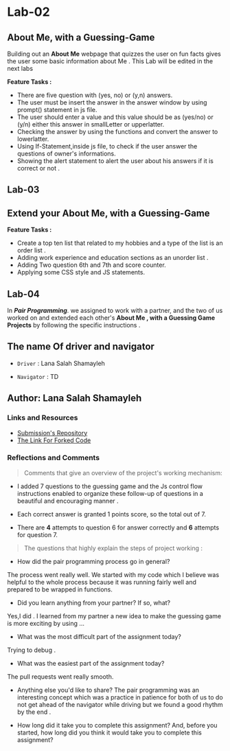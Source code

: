 # Lab-02

## About Me, with a Guessing-Game

Building out an **About Me** webpage that quizzes the user on fun facts gives the user some basic information about Me . This Lab will be edited in the next labs

**Feature Tasks :**

- There are five question with (yes, no) or (y,n) answers.
- The user must be insert the answer in the answer window by using prompt() statement in js file.
- The user should enter a value and this value should be as (yes/no) or  (y/n)  either this answer in smallLetter or upperlatter.
- Checking the answer by using the functions and convert the answer to lowerlatter.
- Using If-Statement,inside js file, to check if the user answer the questions of owner's informations.
- Showing the alert statement to alert the user about his answers if it is correct or not .

## Lab-03

## Extend your **About Me**, with a Guessing-Game

**Feature Tasks :**

- Create a top ten list that related to my hobbies and a type of the list is an order list .
- Adding work experience and education sections as an unorder list .
- Adding Two question 6th and 7th and score counter.
- Applying some CSS style and JS statements.

## Lab-04

In ***Pair Programming***. we assigned to work with a partner, and the two of us worked on and extended each other's **About Me , with a Guessing Game Projects** by following the specific instructions .

## The name Of driver and navigator

- `Driver` : Lana Salah Shamayleh

- `Navigator` : TD

## Author: Lana Salah Shamayleh

### Links and Resources

- [Submission's Repository](https://github.com/LanaSShamayleh/About-Me.git)
- [The Link For Forked Code](https://github.com/LanaSShamayleh/About-Me.git)

### Reflections and Comments

>Comments that give an overview of the project's working mechanism:

- I added 7 questions to the guessing game and the Js control flow instructions enabled to organize these
  follow-up of questions in a beautiful and encouraging manner .

- Each correct answer is granted 1 points score, so the total out of 7.

- There are **4** attempts to question 6 for answer correctly and **6** attempts for question 7.

>The questions that highly explain the steps of project working :

- How did the pair programming process go in general?

The process went really well. We started with my code which I believe was helpful to the whole process because it was running fairly well and prepared to be wrapped in functions.

- Did you learn anything from your partner? If so, what?

Yes,I did . I learned from my partner a new idea to make the guessing game is more exciting by using ...

- What was the most difficult part of the assignment today?

Trying to debug .

- What was the easiest part of the assignment today?

The pull requests went really smooth.

- Anything else you'd like to share?
The pair programming was an interesting concept which was a practice in patience for both of us to do not get ahead of the navigator while driving but we found a good rhythm by the end .

- How long did it take you to complete this assignment? And, before you started, how long did you think it would take you to complete this assignment?
